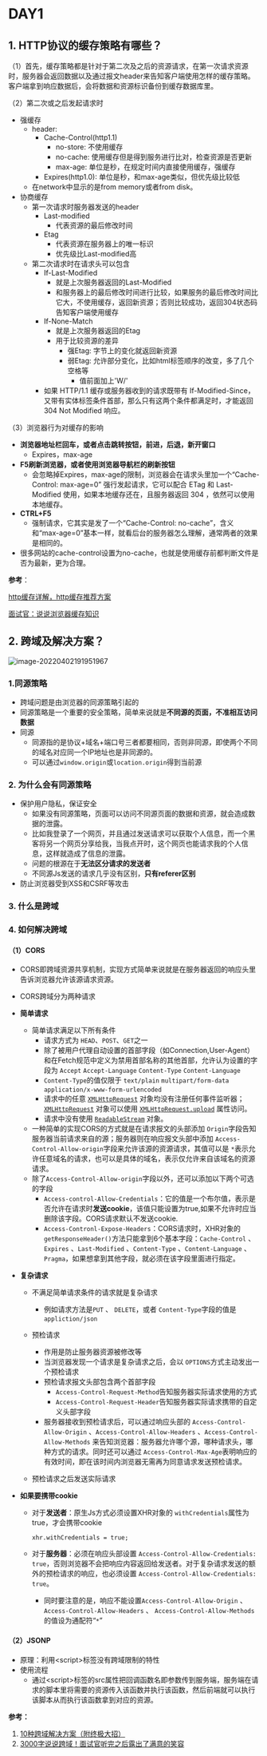 # DAY1

## 1. HTTP协议的缓存策略有哪些？ 

（1）首先，缓存策略都是针对于第二次及之后的资源请求，在第一次请求资源时，服务器会返回数据以及通过报文header来告知客户端使用怎样的缓存策略。客户端拿到响应数据后，会将数据和资源标识备份到缓存数据库里。



（2）第二次或之后发起请求时

- 强缓存
  - header: 
    - Cache-Control(http1.1)
      - no-store: 不使用缓存
      - no-cache: 使用缓存但是得到服务进行比对，检查资源是否更新
      - max-age: 单位是秒，在规定时间内直接使用缓存，强缓存
    - Expires(http1.0): 单位是秒，和max-age类似，但优先级比较低
  - 在network中显示的是from memory或者from disk。
- 协商缓存
  - 第一次请求时服务器发送的header
    - Last-modified
      - 代表资源的最后修改时间
    - Etag
      - 代表资源在服务器上的唯一标识
      - 优先级比Last-modified高
  - 第二次请求时在请求头可以包含
    - If-Last-Modified
      - 就是上次服务器返回的Last-Modified
      - 和服务器上的最后修改时间进行比较，如果服务的最后修改时间比它大，不使用缓存，返回新资源；否则比较成功，返回304状态码告知客户端使用缓存
    - If-None-Match
      - 就是上次服务器返回的Etag
      - 用于比较资源的差异
        - 强Etag: 字节上的变化就返回新资源
        - 弱Etag: 允许部分变化，比如html标签顺序的改变，多了几个空格等
          - 值前面加上'W/'
    - 如果 HTTP/1.1 缓存或服务器收到的请求既带有 If-Modified-Since，又带有实体标签条件首部，那么只有这两个条件都满足时，才能返回 304 Not Modified 响应。

（3）浏览器行为对缓存的影响

- **浏览器地址栏回车，或者点击跳转按钮，前进，后退，新开窗口**
  - Expires，max-age
- **F5刷新浏览器，或者使用浏览器导航栏的刷新按钮**
  - 会忽略掉Expires，max-age的限制，浏览器会在请求头里加一个“Cache-Control: max-age=0” 强行发起请求，它可以配合 ETag 和 Last-Modified 使用，如果本地缓存还在，且服务器返回 304 ，依然可以使用本地缓存。
- **CTRL+F5**
  - 强制请求，它其实是发了一个“Cache-Control: no-cache”，含义和“max-age=0”基本一样，就看后台的服务器怎么理解，通常两者的效果是相同的。
- 很多网站的cache-control设置为no-cache，也就是使用缓存前都判断文件是否为最新，更为合理。 



**参考**：

[http缓存详解，http缓存推荐方案](https://www.lmlphp.com/user/3013/article/item/591742/)

[面试官：说说浏览器缓存知识](https://www.mybj123.com/9930.html)





## 2. 跨域及解决方案？

![image-20220402191951967](https://gitee.com/PencilX/myblogassets/raw/master/src/image-20220402191951967.png)

### 1.同源策略

- 跨域问题是由浏览器的同源策略引起的
- 同源策略是一个重要的安全策略，简单来说就是**不同源的页面，不准相互访问数据**
- 同源
  - 同源指的是协议+域名+端口号三者都要相同，否则非同源，即使两个不同的域名对应同一个IP地址也是非同源的。
  - 可以通过`window.origin`或`location.origin`得到当前源



### 2. 为什么会有同源策略

- 保护用户隐私，保证安全
  - 如果没有同源策略，页面可以访问不同源页面的数据和资源，就会造成数据的泄露。
  - 比如我登录了一个网页，并且通过发送请求可以获取个人信息，而一个黑客将另一个网页分享给我，当我点开时，这个网页也能请求我的个人信息，这样就造成了信息的泄露。
  - 问题的根源在于**无法区分请求的发送者**
  - 不同源Js发送的请求几乎没有区别，**只有referer区别**
- 防止浏览器受到XSS和CSRF等攻击



### 3. 什么是跨域



### 4. 如何解决跨域

#### （1）CORS

- CORS即跨域资源共享机制，实现方式简单来说就是在服务器返回的响应头里告诉浏览器允许该源请求资源。
- CORS跨域分为两种请求
- **简单请求**

  - 简单请求满足以下所有条件
    - 请求方式为 `HEAD`、`POST`、`GET`之一
    - 除了被用户代理自动设置的首部字段（如Connection,User-Agent）和在Fetch规范中定义为禁用首部名称的其他首部，允许认为设置的字段为 `Accept` `Accept-Language` `Content-Type` `Content-Language`
    - `Content-Type`的值仅限于 `text/plain` `multipart/form-data` `application/x-www-form-urlencoded`
    - 请求中的任意 [`XMLHttpRequest`](https://developer.mozilla.org/zh-CN/docs/Web/API/XMLHttpRequest) 对象均没有注册任何事件监听器；[`XMLHttpRequest`](https://developer.mozilla.org/zh-CN/docs/Web/API/XMLHttpRequest) 对象可以使用 [`XMLHttpRequest.upload`](https://developer.mozilla.org/zh-CN/docs/Web/API/XMLHttpRequest/upload) 属性访问。
    - 请求中没有使用 [`ReadableStream`](https://developer.mozilla.org/zh-CN/docs/Web/API/ReadableStream) 对象。
  - 一种简单的实现CORS的方式就是在请求报文的头部添加 `Origin`字段告知服务器当前请求来自的源；服务器则在响应报文头部中添加 `Access-Control-Allow-origin`字段来允许该源的资源请求，其值可以是 `*`表示允许任意域名的请求，也可以是具体的域名，表示仅允许来自该域名的资源请求。
  - 除了`Access-Control-Allow-origin`字段以外，还可以添加以下两个可选的字段
    - `Access-control-Allow-Credentials`：它的值是一个布尔值，表示是否允许在请求时**发送cookie**，该值只能设置为true,如果不允许时应当删除该字段。CORS请求默认不发送cookie.
    - `Access-Contronl-Expose-Headers`：CORS请求时，XHR对象的 `getResponseHeader()`方法只能拿到6个基本字段：`Cache-Control` 、`Expires` 、`Last-Modified` 、`Content-Type` 、`Content-Language` 、`Pragma`，如果想拿到其他字段，就必须在该字段里面进行指定。
- **复杂请求**

  - 不满足简单请求条件的请求就是复杂请求

    - 例如请求方法是`PUT`  、 `DELETE`，或者 `Content-Type`字段的值是 `appliction/json`
  - 预检请求
  
    - 作用是防止服务器资源被修改等
    - 当浏览器发现一个请求是复杂请求之后，会以 `OPTIONS`方式主动发出一个预检请求
    - 预检请求报文头部包含两个首部字段
      -  `Access-Control-Request-Method`告知服务器实际请求使用的方式
      -  `Access-Control-Request-Header`告知服务器实际请求携带的自定义头部字段
    - 服务器接收到预检请求后，可以通过响应头部的 `Access-Control-Allow-Origin` 、`Access-Control-Allow-Headers` 、`Access-Control-Allow-Methods` 来告知浏览器：服务器允许哪个源，哪种请求头，哪种方式的请求。同时还可以通过 `Access-Control-Max-Age`表明响应的有效时间，即在该时间内浏览器无需再为同意请求发送预检请求。
  - 预检请求之后发送实际请求
- **如果要携带cookie**
  - 对于**发送者**：原生Js方式必须设置XHR对象的 `withCredentials`属性为true，才会携带cookie

    `xhr.withCredentials = true;`

  - 对于**服务器**：必须在响应头部设置 `Access-Control-Allow-Credentials: true`，否则浏览器不会把响应内容返回给发送者。对于复杂请求发送的额外的预检请求的响应，也必须设置 `Access-Control-Allow-Credentials: true`。

    - 同时要注意的是，响应不能设置`Access-Control-Allow-Origin`  、  `Access-Control-Allow-Headers`  、 `Access-Control-Allow-Methods` 的值设为通配符“`*`”



#### （2）JSONP

- 原理：利用<script\>标签没有跨域限制的特性
- 使用流程
  - 通过<script\>标签的src属性把回调函数名即参数传到服务端，服务端在请求的脚本里将需要的资源传入该函数并执行该函数，然后前端就可以执行该脚本从而执行该函数拿到对应的资源。

**参考：**

1. [10种跨域解决方案（附终极大招）](https://juejin.cn/post/6844904126246027278)
2. [3000字说说跨域！面试官听完之后露出了满意的笑容](https://juejin.cn/post/6844903972742889480)

